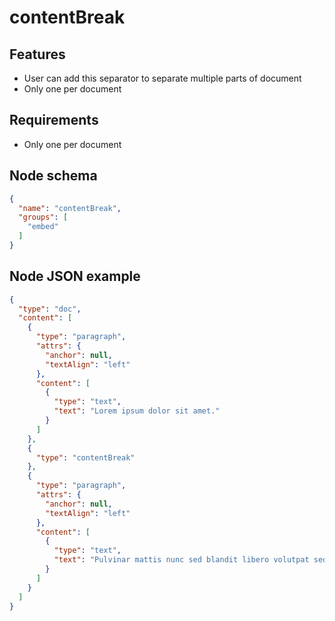 # contentBreak

## Features
- User can add this separator to separate multiple parts of document
- Only one per document


## Requirements
- Only one per document


## Node schema

```json
{
  "name": "contentBreak",
  "groups": [
    "embed"
  ]
}
```

## Node JSON example

```json
{
  "type": "doc",
  "content": [
    {
      "type": "paragraph",
      "attrs": {
        "anchor": null,
        "textAlign": "left"
      },
      "content": [
        {
          "type": "text",
          "text": "Lorem ipsum dolor sit amet."
        }
      ]
    },
    {
      "type": "contentBreak"
    },
    {
      "type": "paragraph",
      "attrs": {
        "anchor": null,
        "textAlign": "left"
      },
      "content": [
        {
          "type": "text",
          "text": "Pulvinar mattis nunc sed blandit libero volutpat sed."
        }
      ]
    }
  ]
}
```
